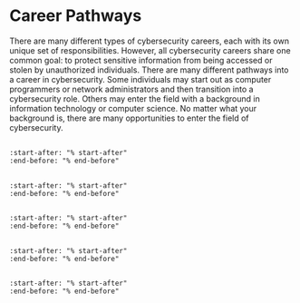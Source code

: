# Career Pathways

There are many different types of cybersecurity careers, each with its own unique set of responsibilities. However, all cybersecurity careers share one common goal: to protect sensitive information from being accessed or stolen by unauthorized individuals. There are many different pathways into a career in cybersecurity. Some individuals may start out as computer programmers or network administrators and then transition into a cybersecurity role. Others may enter the field with a background in information technology or computer science. No matter what your background is, there are many opportunities to enter the field of cybersecurity.


## [](becoming_digital_forensics_investigator)

```{include} ../articles/2021/11/becoming-a-digital-forensics-investigator/becoming-a-digital-forensics-investigator.md
:start-after: "% start-after"
:end-before: "% end-before"

```

## [](becoming_malware_analyst)

```{include} ../articles/2021/11/becoming-a-malware-analyst/becoming-a-malware-analyst.md
:start-after: "% start-after"
:end-before: "% end-before"

```

## [](becoming_incident_responder)

```{include} ../articles/2021/12/becoming-an-incident-responder/becoming-an-incident-responder.md
:start-after: "% start-after"
:end-before: "% end-before"

```

## [](becoming_threat_hunter)

```{include} ../articles/2021/12/becoming-a-threat-hunter/becoming-a-threat-hunter.md
:start-after: "% start-after"
:end-before: "% end-before"

```

## [](a-career-in-demand-cybersecurity-business-analyst)


```{include} ../articles/2022/05/a-career-in-demand-cybersecurity-business-analyst/a-career-in-demand-cybersecurity-business-analyst.md
:start-after: "% start-after"
:end-before: "% end-before"

```

